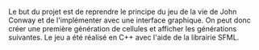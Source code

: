 Le but du projet est de reprendre le principe du jeu de la vie de John Conway
et de l'implémenter avec une interface graphique. On peut donc créer une première
génération de cellules et afficher les générations suivantes. Le jeu a été réalisé
en C++ avec l'aide de la librairie SFML.

